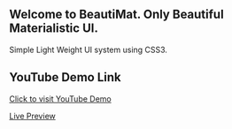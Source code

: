 ## Welcome to BeautiMat. Only Beautiful Materialistic UI.
<p>
Simple Light Weight UI system using CSS3.
</p>

## YouTube Demo Link
<a href="https://www.youtube.com/watch?v=g0D6Gphf3T0">Click to visit YouTube Demo</a>

<a href="https://sandeep1995.github.io">Live Preview</a>

